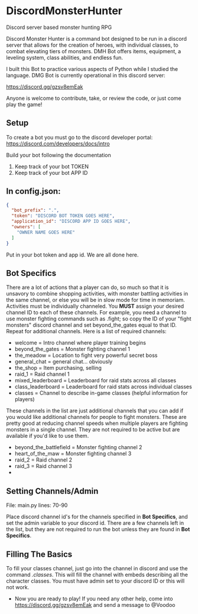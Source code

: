 # DiscordMonsterHunter
Discord server based monster hunting RPG


Discord Monster Hunter is a command bot designed to be run in a discord server that allows for the creation of heroes, with individual classes, to combat elevating tiers of monsters. DMH Bot offers items, equipment, a leveling system, class abilities, and endless fun. 

I built this Bot to practice various aspects of Python while I studied the language. DMG Bot is currently operational in this discord server:

https://discord.gg/gzsv8emEak 

Anyone is welcome to contribute, take, or review the code, or just come play the game!

## **Setup**

To create a bot you must go to the discord developer portal: https://discord.com/developers/docs/intro

Build your bot following the documentation

1. Keep track of your bot TOKEN
2. Keep track of your bot APP ID

## In **config.json**:
```json
{
  "bot_prefix": ".",
  "token": "DISCORD BOT TOKEN GOES HERE",
  "application_id": "DISCORD APP ID GOES HERE",
  "owners": [
    "OWNER NAME GOES HERE"
  ]
}
```
Put in your bot token and app id. We are all done here. 

## **Bot Specifics**
There are a lot of actions that a player can do, so much so that it is unsavory to combine shopping activities, with monster battling activities in the same channel, or else you will be in slow mode for time in memoriam. Activities must be individually channeled. You **MUST** assign your desired channel ID to each of these channels. For example, you need a channel to use monster fighting commands such as .fight; so copy the ID of your "fight monsters" discord channel and set beyond_the_gates equal to that ID. Repeat for additional channels. Here is a list of required channels:

- welcome = Intro channel where player training begins 
- beyond_the_gates = Monster fighting channel 1 
- the_meadow = Location to fight very powerful secret boss 
- general_chat = general chat... obviously 
- the_shop = Item purchasing, selling 
- raid_1 = Raid channel 1 
- mixed_leaderboard = Leaderboard for raid stats across all classes 
- class_leaderboard = Leaderboard for raid stats across individual classes
- classes = Channel to describe in-game classes (helpful information for players)

These channels in the list are just additional channels that you can add if you would like additional channels for people to fight monsters. These are pretty good at reducing channel speeds when multiple players are fighting monsters in a single channel. They are not required to be active but are available if you'd like to use them.

- beyond_the_battlefield = Monster fighting channel 2 
- heart_of_the_maw = Monster fighting channel 3 
- raid_2 = Raid channel 2 
- raid_3 = Raid channel 3 
- 
## **Setting Channels/Admin**
File: main.py
lines: 70-90

Place discord channel id's for the channels specified in **Bot Specifics**, and set the admin variable to your discord id. There are a few channels left in the list, but they are not required to run the bot unless they are found in **Bot Specifics**.

## **Filling The Basics**
To fill your classes channel, just go into the channel in discord and use the command *.classes*. This will fill the channel with embeds describing all the character classes. You must have admin set to your discord ID or this will not work.

- Now you are ready to play!
If you need any other help, come into https://discord.gg/gzsv8emEak and send a message to @Voodoo
